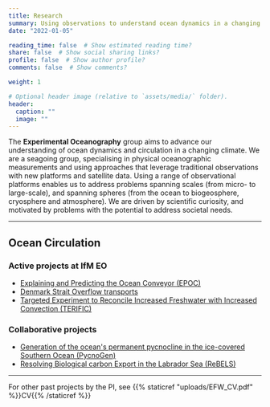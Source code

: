 ```yaml
---
title: Research
summary: Using observations to understand ocean dynamics in a changing climate
date: "2022-01-05"

reading_time: false  # Show estimated reading time?
share: false  # Show social sharing links?
profile: false  # Show author profile?
comments: false  # Show comments?

weight: 1

# Optional header image (relative to `assets/media/` folder).
header:
  caption: ""
  image: ""
---
```

The **Experimental Oceanography** group aims to advance our understanding of ocean dynamics and circulation in a changing climate.  We are a seagoing group, specialising in physical oceanographic measurements and using approaches that leverage traditional observations with new platforms and satellite data.  Using a range of observational platforms enables us to address problems spanning scales (from micro- to large-scale), and spanning spheres (from the ocean to biogeosphere, cryosphere and atmosphere).  We are driven by scientific curiosity, and motivated by problems with the potential to address societal needs. 


<hr>


## Ocean Circulation


### Active projects at IfM EO
- [Explaining and Predicting the Ocean Conveyor (EPOC)](../project/epoc/)
- [Denmark Strait Overflow transports](../project/dsow/)
- [Targeted Experiment to Reconcile Increased Freshwater with Increased Convection (TERIFIC)](../project/terific/)

### Collaborative projects
- [Generation of the ocean's permanent pycnocline in the ice-covered Southern Ocean (PycnoGen)](https://gtr.ukri.org/projects?ref=EP%2FX025136%2F1)
- [Resolving Biological carbon Export in the Labrador Sea (ReBELS)](https://gotw.nerc.ac.uk/list_split.asp?awardref=NE%2FV012797%2F1&cookieConsent=A)

<hr>

For other past projects by the PI, see {{% staticref "uploads/EFW_CV.pdf" %}}CV{{% /staticref %}}
